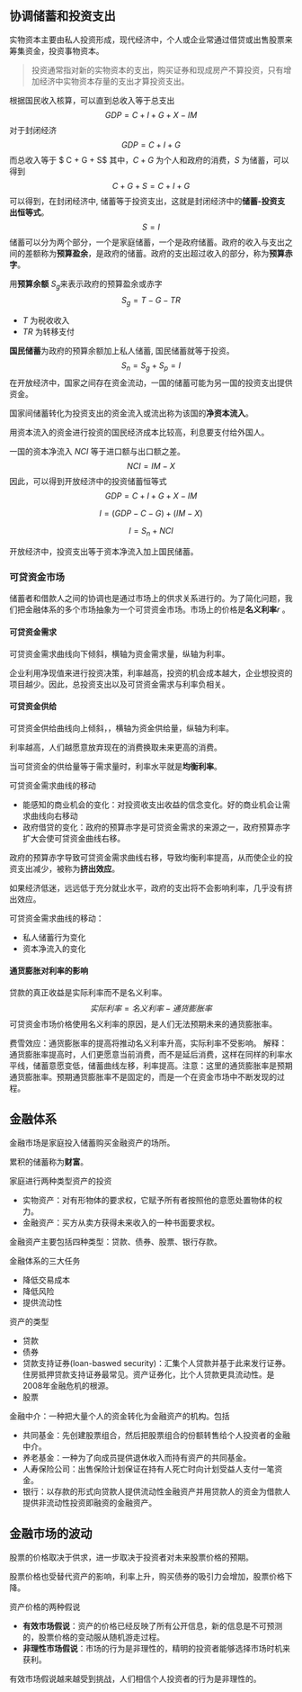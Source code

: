 ## 协调储蓄和投资支出

实物资本主要由私人投资形成，现代经济中，个人或企业常通过借贷或出售股票来筹集资金，投资事物资本。

> 投资通常指对新的实物资本的支出，购买证券和现成房产不算投资，只有增加经济中实物资本存量的支出才算投资支出。

根据国民收入核算，可以直到总收入等于总支出
$$
GDP = C + I + G + X - IM
$$
对于封闭经济
$$
GDP = C + I + G
$$
而总收入等于 $ C + G + S$ 其中，$C+G$ 为个人和政府的消费，$S$ 为储蓄，可以得到
$$
C + G + S = C + I + G
$$
可以得到，在封闭经济中, 储蓄等于投资支出，这就是封闭经济中的**储蓄-投资支出恒等式**。
$$
S = I
$$
储蓄可以分为两个部分，一个是家庭储蓄，一个是政府储蓄。政府的收入与支出之间的差额称为**预算盈余**，是政府的储蓄。政府的支出超过收入的部分，称为**预算赤字**。

用**预算余额** $S_g$来表示政府的预算盈余或赤字
$$
S_g = T - G - TR
$$

+ $T$ 为税收收入
+ $TR$ 为转移支付

**国民储蓄**为政府的预算余额加上私人储蓄, 国民储蓄就等于投资。
$$
S_n = S_g + S_p = I
$$
在开放经济中，国家之间存在资金流动，一国的储蓄可能为另一国的投资支出提供资金。

国家间储蓄转化为投资支出的资金流入或流出称为该国的**净资本流入**。

用资本流入的资金进行投资的国民经济成本比较高，利息要支付给外国人。

一国的资本净流入 $NCI$ 等于进口额与出口额之差。
$$
NCI = IM - X
$$
因此，可以得到开放经济中的投资储蓄恒等式
$$
GDP = C + I + G + X - IM
$$

$$
I = (GDP - C - G) + (IM - X)
$$

$$
I = S_n + NCI
$$

开放经济中，投资支出等于资本净流入加上国民储蓄。



### 可贷资金市场

储蓄者和借款人之间的协调也是通过市场上的供求关系进行的。为了简化问题，我们把金融体系的多个市场抽象为一个可贷资金市场。市场上的价格是**名义利率**$r$ 。

#### 可贷资金需求

可贷资金需求曲线向下倾斜，横轴为资金需求量，纵轴为利率。

企业利用净现值来进行投资决策，利率越高，投资的机会成本越大，企业想投资的项目越少。因此，总投资支出以及可贷资金需求与利率负相关。

#### 可贷资金供给

可贷资金供给曲线向上倾斜，，横轴为资金供给量，纵轴为利率。

利率越高，人们越愿意放弃现在的消费换取未来更高的消费。

当可贷资金的供给量等于需求量时，利率水平就是**均衡利率**。



可贷资金需求曲线的移动

+ 能感知的商业机会的变化：对投资收支出收益的信念变化。好的商业机会让需求曲线向右移动
+ 政府借贷的变化：政府的预算赤字是可贷资金需求的来源之一，政府预算赤字扩大会使可贷资金曲线右移。

政府的预算赤字导致可贷资金需求曲线右移，导致均衡利率提高，从而使企业的投资支出减少，被称为**挤出效应**。



如果经济低迷，远远低于充分就业水平，政府的支出将不会影响利率，几乎没有挤出效应。



可贷资金需求曲线的移动：

+ 私人储蓄行为变化
+ 资本净流入的变化

#### 通货膨胀对利率的影响

贷款的真正收益是实际利率而不是名义利率。
$$
实际利率 = 名义利率 - 通货膨胀率
$$
可贷资金市场价格使用名义利率的原因，是人们无法预期未来的通货膨胀率。

费雪效应：通货膨胀率的提高将推动名义利率升高，实际利率不受影响。
解释：通货膨胀率提高时，人们更愿意当前消费，而不是延后消费，这样在同样的利率水平线，储蓄意愿变低，储蓄曲线左移，利率提高。注意：这里的通货膨胀率是预期通货膨胀率。预期通货膨胀率不是固定的，而是一个在资金市场中不断发现的过程。


## 金融体系

金融市场是家庭投入储蓄购买金融资产的场所。

累积的储蓄称为**财富**。

家庭进行两种类型资产的投资

+ 实物资产：对有形物体的要求权，它赋予所有者按照他的意愿处置物体的权力。
+ 金融资产：买方从卖方获得未来收入的一种书面要求权。

金融资产主要包括四种类型：贷款、债券、股票、银行存款。



金融体系的三大任务

+ 降低交易成本
+ 降低风险
+ 提供流动性

资产的类型

+ 贷款
+ 债券
+ 贷款支持证券(loan-baswed security)：汇集个人贷款并基于此来发行证券。住房抵押贷款支持证券最常见。资产证券化，比个人贷款更具流动性。是2008年金融危机的根源。
+ 股票

金融中介：一种把大量个人的资金转化为金融资产的机构。包括

+ 共同基金：先创建股票组合，然后把股票组合的份额转售给个人投资者的金融中介。
+ 养老基金：一种为了向成员提供退休收入而持有资产的共同基金。
+ 人寿保险公司：出售保险计划保证在持有人死亡时向计划受益人支付一笔资金。
+ 银行：以存款的形式向贷款人提供流动性金融资产并用贷款人的资金为借款人提供非流动性投资即融资的金融资产。

## 金融市场的波动

股票的价格取决于供求，进一步取决于投资者对未来股票价格的预期。

股票价格也受替代资产的影响，利率上升，购买债券的吸引力会增加，股票价格下降。



资产价格的两种假说

+ **有效市场假说**：资产的价格已经反映了所有公开信息，新的信息是不可预测的，股票价格的变动服从随机游走过程。
+ **非理性市场假说**：市场的行为是非理性的，精明的投资者能够选择市场时机来获利。

有效市场假说越来越受到挑战，人们相信个人投资者的行为是非理性的。



